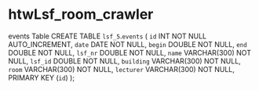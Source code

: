 # htwLsf_room_crawler

events Table
CREATE TABLE `lsf_5`.`events` (
  `id` INT NOT NULL AUTO_INCREMENT,
  `date` DATE NOT NULL,
  `begin` DOUBLE NOT NULL,
  `end` DOUBLE NOT NULL,
  `lsf_nr` DOUBLE NOT NULL,
  `name` VARCHAR(300) NOT NULL,
  `lsf_id` DOUBLE NOT NULL,
  `building` VARCHAR(300) NOT NULL,
  `room` VARCHAR(300) NOT NULL,
  `lecturer` VARCHAR(300) NOT NULL,
  PRIMARY KEY (`id`)
  );
  
  
  
  